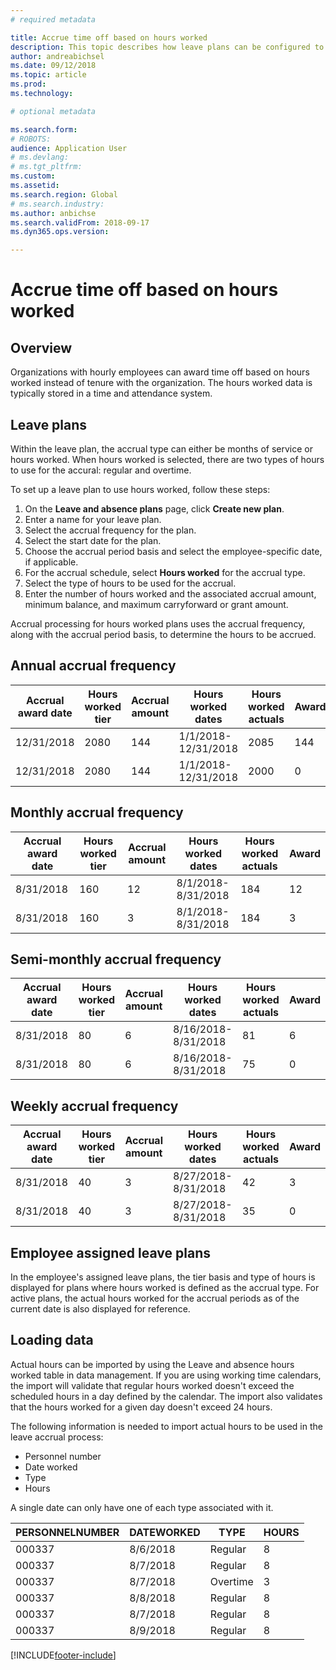 ```yaml
---
# required metadata

title: Accrue time off based on hours worked
description: This topic describes how leave plans can be configured to accrue time off based on hours worked.
author: andreabichsel
ms.date: 09/12/2018
ms.topic: article
ms.prod: 
ms.technology: 

# optional metadata

ms.search.form: 
# ROBOTS: 
audience: Application User
# ms.devlang: 
# ms.tgt_pltfrm: 
ms.custom: 
ms.assetid: 
ms.search.region: Global
# ms.search.industry: 
ms.author: anbichse
ms.search.validFrom: 2018-09-17
ms.dyn365.ops.version: 

---
```


# Accrue time off based on hours worked

## Overview

Organizations with hourly employees can award time off based on hours worked instead of tenure with the organization. The hours worked data is typically stored in a time and attendance system. 

## Leave plans

Within the leave plan, the accrual type can either be months of service or hours worked. When hours worked is selected, there are two types of hours to use for the accural: regular and overtime.

To set up a leave plan to use hours worked, follow these steps:

1. On the **Leave and absence plans** page, click **Create new plan**.
2. Enter a name for your leave plan.
3. Select the accrual frequency for the plan.
5. Select the start date for the plan.
6. Choose the accrual period basis and select the employee-specific date, if applicable.
7. For the accrual schedule, select **Hours worked** for the accrual type.
8. Select the type of hours to be used for the accrual.
9. Enter the number of hours worked and the associated accrual amount, minimum balance, and maximum carryforward or grant amount.

Accrual processing for hours worked plans uses the accrual frequency, along with the accrual period basis, to determine the hours to be accrued.

## Annual accrual frequency

| Accrual award date    | Hours worked tier    | Accrual amount        | Hours worked dates   | Hours worked actuals| Award               |
| --------------------- | -------------------- | --------------------- | -------------------- |-------------------- |-------------------- |
| 12/31/2018            | 2080                 | 144                   | 1/1/2018-12/31/2018  | 2085                | 144                 |        
| 12/31/2018            | 2080                 | 144                   | 1/1/2018-12/31/2018  | 2000                | 0                 |


## Monthly accrual frequency

| Accrual award date    | Hours worked tier    | Accrual amount        | Hours worked dates   | Hours worked actuals| Award               |
| --------------------- | -------------------- | --------------------- | -------------------- |-------------------- |-------------------- |
| 8/31/2018             | 160                  | 12                    | 8/1/2018-8/31/2018   | 184                 | 12                  |        
| 8/31/2018             | 160                  | 3                     | 8/1/2018-8/31/2018   | 184                 | 3                   |

## Semi-monthly accrual frequency

| Accrual award date    | Hours worked tier    | Accrual amount        | Hours worked dates   | Hours worked actuals| Award               |
| --------------------- | -------------------- | --------------------- | -------------------- |-------------------- |-------------------- |
| 8/31/2018             | 80                   | 6                     | 8/16/2018-8/31/2018  | 81                  | 6                  |        
| 8/31/2018             | 80                   | 6                     | 8/16/2018-8/31/2018  | 75                  | 0                   |

## Weekly accrual frequency

| Accrual award date    | Hours worked tier    | Accrual amount        | Hours worked dates   | Hours worked actuals| Award               |
| --------------------- | -------------------- | --------------------- | -------------------- |-------------------- |-------------------- |
| 8/31/2018             | 40                   | 3                     | 8/27/2018-8/31/2018  | 42                  | 3                  |        
| 8/31/2018             | 40                   | 3                     | 8/27/2018-8/31/2018  | 35                  | 0                   |

## Employee assigned leave plans

In the employee's assigned leave plans, the tier basis and type of hours is displayed for plans where hours worked is defined as the accrual type. For active plans, the actual hours worked for the accrual periods as of the current date is also displayed for reference. 

## Loading data

Actual hours can be imported by using the Leave and absence hours worked table in data management. If you are using working time calendars, the import will validate that regular hours worked doesn't exceed the scheduled hours in a day defined by the calendar. The import also validates that the hours worked for a given day doesn't exceed 24 hours. 

The following information is needed to import actual hours to be used in the leave accrual process:

+ Personnel number 
+ Date worked
+ Type
+ Hours

A single date can only have one of each type associated with it.

| PERSONNELNUMBER       | DATEWORKED           | TYPE                  | HOURS                |
| --------------------- | -------------------- | --------------------- | -------------------- |
| 000337                | 8/6/2018             | Regular               | 8                    |       
| 000337                | 8/7/2018             | Regular               | 8                    |
| 000337                | 8/7/2018             | Overtime              | 3                    |
| 000337                | 8/8/2018             | Regular               | 8                    |
| 000337                | 8/7/2018             | Regular               | 8                    |
| 000337                | 8/9/2018             | Regular               | 8                    |


[!INCLUDE[footer-include](../includes/footer-banner.md)]